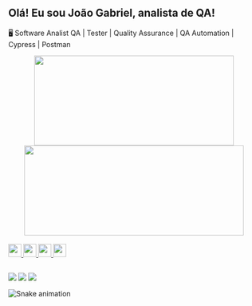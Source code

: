 ## Olá! Eu sou João Gabriel, analista de QA!

🖥️ Software Analist QA | Tester | Quality Assurance | QA Automation | Cypress | Postman

<div align="center">
  <a href="https://github.com/joaogabm">
  <img height="180em" width="400px" src="https://github-readme-stats.vercel.app/api?username=joaogabm&show_icons=true&theme=dracula&include_all_commits=true&count_private=true"/>
  <img height="180em" width="440px" src="https://github-readme-stats.vercel.app/api/top-langs/?username=joaogabm&layout=compact&langs_count=7&theme=dracula"/>
</div>
  
<div style="display: inline_block"><br>
  <img height="26px" src="https://img.shields.io/badge/JavaScript-F7DF1E?style=for-the-badge&logo=JavaScript&logoColor=white"/> 
  <img height="26px" src="https://img.shields.io/badge/C%23-239120?style=for-the-badge&logo=c-sharp&logoColor=white">
  <img height="26px" src="https://img.shields.io/badge/SQL-blue?style=flat-square"/>
  <img height="26px" src="https://img.shields.io/badge/GIT-E44C30?style=for-the-badge&logo=git&logoColor=white"/>
</div>
  
##
  
<div> 
  <a href="https://www.instagram.com/joaogabm_/" target="_blank"><img src="https://img.shields.io/badge/-Instagram-%23E4405F?style=for-the-badge&logo=instagram&logoColor=white" target="_blank"></a>
  <a href="https://www.linkedin.com/in/joaogabm/" target="_blank"><img src="https://img.shields.io/badge/-LinkedIn-%230077B5?style=for-the-badge&logo=linkedin&logoColor=white" target="_blank"></a> 
  <a href = "mailto:joaogabriel.jgm@hotmail.com"><img src="https://img.shields.io/badge/-Email-000?style=for-the-badge&logo=microsoft-outlook&logoColor=007BFF" target="_blank"></a>
 
  ![Snake animation](https://github.com/joaogabm/joaogabm/blob/output/github-contribution-grid-snake.svg)
 
</div>

